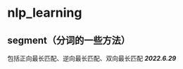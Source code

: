 # nlp_learning
## segment（分词的一些方法）
包括正向最长匹配、逆向最长匹配、双向最长匹配                                 ***2022.6.29***
